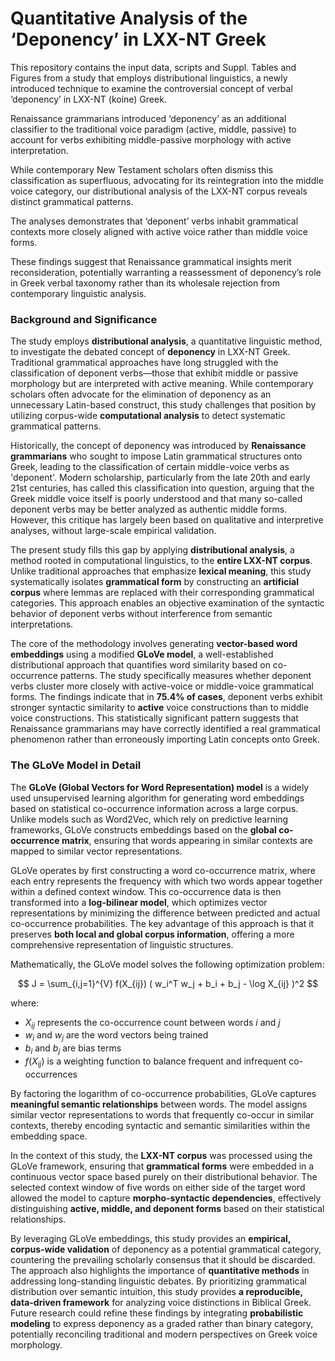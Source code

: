 # Quantitative Analysis of the ‘Deponency’ in LXX-NT Greek

This repository contains the input data, scripts and Suppl. Tables and Figures from a study that employs distributional linguistics, a newly introduced technique to examine the controversial concept of verbal ‘deponency’ in LXX-NT (koine) Greek. 

Renaissance grammarians introduced ‘deponency’ as an additional classifier to the traditional voice paradigm (active, middle, passive) to account for verbs exhibiting middle-passive morphology with active interpretation. 

While contemporary New Testament scholars often dismiss this classification as superfluous, advocating for its reintegration into the middle voice category, our distributional analysis of the LXX-NT corpus reveals distinct grammatical patterns. 

The analyses demonstrates that ‘deponent’ verbs inhabit grammatical contexts more closely aligned with active voice rather than middle voice forms. 

These findings suggest that Renaissance grammatical insights merit reconsideration, potentially warranting a reassessment of deponency’s role in Greek verbal taxonomy rather than its wholesale rejection from contemporary linguistic analysis.


### Background and Significance

The study employs **distributional analysis**, a quantitative linguistic method, to investigate the debated concept of **deponency** in LXX-NT Greek. Traditional grammatical approaches have long struggled with the classification of deponent verbs—those that exhibit middle or passive morphology but are interpreted with active meaning. While contemporary scholars often advocate for the elimination of deponency as an unnecessary Latin-based construct, this study challenges that position by utilizing corpus-wide **computational analysis** to detect systematic grammatical patterns.

Historically, the concept of deponency was introduced by **Renaissance grammarians** who sought to impose Latin grammatical structures onto Greek, leading to the classification of certain middle-voice verbs as 'deponent'. Modern scholarship, particularly from the late 20th and early 21st centuries, has called this classification into question, arguing that the Greek middle voice itself is poorly understood and that many so-called deponent verbs may be better analyzed as authentic middle forms. However, this critique has largely been based on qualitative and interpretive analyses, without large-scale empirical validation. 

The present study fills this gap by applying **distributional analysis**, a method rooted in computational linguistics, to the **entire LXX-NT corpus**. Unlike traditional approaches that emphasize **lexical meaning**, this study systematically isolates **grammatical form** by constructing an **artificial corpus** where lemmas are replaced with their corresponding grammatical categories. This approach enables an objective examination of the syntactic behavior of deponent verbs without interference from semantic interpretations.

The core of the methodology involves generating **vector-based word embeddings** using a modified **GLoVe model**, a well-established distributional approach that quantifies word similarity based on co-occurrence patterns. The study specifically measures whether deponent verbs cluster more closely with active-voice or middle-voice grammatical forms. The findings indicate that in **75.4% of cases**, deponent verbs exhibit stronger syntactic similarity to **active** voice constructions than to middle voice constructions. This statistically significant pattern suggests that Renaissance grammarians may have correctly identified a real grammatical phenomenon rather than erroneously importing Latin concepts onto Greek.

### The GLoVe Model in Detail

The **GLoVe (Global Vectors for Word Representation) model** is a widely used unsupervised learning algorithm for generating word embeddings based on statistical co-occurrence information across a large corpus. Unlike models such as Word2Vec, which rely on predictive learning frameworks, GLoVe constructs embeddings based on the **global co-occurrence matrix**, ensuring that words appearing in similar contexts are mapped to similar vector representations. 

GLoVe operates by first constructing a word co-occurrence matrix, where each entry represents the frequency with which two words appear together within a defined context window. This co-occurrence data is then transformed into a **log-bilinear model**, which optimizes vector representations by minimizing the difference between predicted and actual co-occurrence probabilities. The key advantage of this approach is that it preserves **both local and global corpus information**, offering a more comprehensive representation of linguistic structures.

Mathematically, the GLoVe model solves the following optimization problem:

$$ J = \sum_{i,j=1}^{V} f(X_{ij}) ( w_i^T w_j + b_i + b_j - \log X_{ij} )^2 $$

where:
- $X_{ij}$ represents the co-occurrence count between words $i$ and $j$
- $w_i$ and $w_j$ are the word vectors being trained
- $b_i$ and $b_j$ are bias terms
- $f(X_{ij})$ is a weighting function to balance frequent and infrequent co-occurrences



By factoring the logarithm of co-occurrence probabilities, GLoVe captures **meaningful semantic relationships** between words. The model assigns similar vector representations to words that frequently co-occur in similar contexts, thereby encoding syntactic and semantic similarities within the embedding space.

In the context of this study, the **LXX-NT corpus** was processed using the GLoVe framework, ensuring that **grammatical forms** were embedded in a continuous vector space based purely on their distributional behavior. The selected context window of five words on either side of the target word allowed the model to capture **morpho-syntactic dependencies**, effectively distinguishing **active, middle, and deponent forms** based on their statistical relationships. 

By leveraging GLoVe embeddings, this study provides an **empirical, corpus-wide validation** of deponency as a potential grammatical category, countering the prevailing scholarly consensus that it should be discarded. The approach also highlights the importance of **quantitative methods** in addressing long-standing linguistic debates. By prioritizing grammatical distribution over semantic intuition, this study provides **a reproducible, data-driven framework** for analyzing voice distinctions in Biblical Greek. Future research could refine these findings by integrating **probabilistic modeling** to express deponency as a graded rather than binary category, potentially reconciling traditional and modern perspectives on Greek voice morphology.




